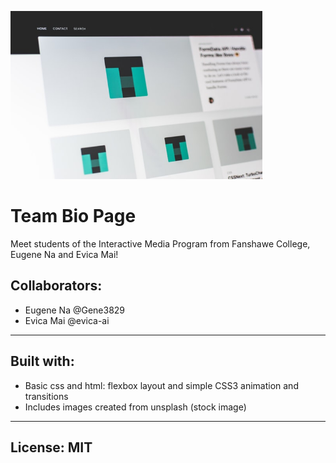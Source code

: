 <p align="centre">
<img src="images/pankaj-patel-website.jpg" width="80% style="max-width:100%;">
</p>
<h1>Team Bio Page</h1>
Meet students of the Interactive Media Program from Fanshawe College, Eugene Na and Evica Mai!

<h2>Collaborators:</h2>
<ul>
<li>Eugene Na @Gene3829</li>
<li>Evica Mai @evica-ai</li>
</ul>

-----------------------------------------------------------
<h2>Built with:</h2>
<ul>
<li>Basic css and html: flexbox layout and simple CSS3 animation and transitions</li>
<li>Includes images created from unsplash (stock image)</li>
</ul>

-----------------------------------------------------------
<h2>License: MIT</h2>

